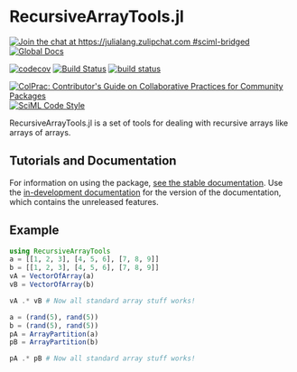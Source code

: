 # RecursiveArrayTools.jl

[![Join the chat at https://julialang.zulipchat.com #sciml-bridged](https://img.shields.io/static/v1?label=Zulip&message=chat&color=9558b2&labelColor=389826)](https://julialang.zulipchat.com/#narrow/stream/279055-sciml-bridged)
[![Global Docs](https://img.shields.io/badge/docs-SciML-blue.svg)](https://docs.sciml.ai/RecursiveArrayTools/stable/)

[![codecov](https://codecov.io/gh/SciML/RecursiveArrayTools.jl/branch/master/graph/badge.svg)](https://codecov.io/gh/SciML/RecursiveArrayTools.jl)
[![Build Status](https://github.com/SciML/RecursiveArrayTools.jl/workflows/CI/badge.svg)](https://github.com/SciML/RecursiveArrayTools.jl/actions?query=workflow%3ACI)
[![build status](https://badge.buildkite.com/9eab94781cf0af9a3566e9b9f16abe5aea167b640b88065285.svg?branch=master)](https://buildkite.com/julialang/recursivearraytools-dot-jl)

[![ColPrac: Contributor's Guide on Collaborative Practices for Community Packages](https://img.shields.io/badge/ColPrac-Contributor%27s%20Guide-blueviolet)](https://github.com/SciML/ColPrac)
[![SciML Code Style](https://img.shields.io/static/v1?label=code%20style&message=SciML&color=9558b2&labelColor=389826)](https://github.com/SciML/SciMLStyle)

RecursiveArrayTools.jl is a set of tools for dealing with recursive arrays like
arrays of arrays.


## Tutorials and Documentation

For information on using the package,
[see the stable documentation](https://docs.sciml.ai/RecursiveArrayTools/stable/). Use the
[in-development documentation](https://docs.sciml.ai/RecursiveArrayTools/dev/) for the version of
the documentation, which contains the unreleased features.

## Example

```julia
using RecursiveArrayTools
a = [[1, 2, 3], [4, 5, 6], [7, 8, 9]]
b = [[1, 2, 3], [4, 5, 6], [7, 8, 9]]
vA = VectorOfArray(a)
vB = VectorOfArray(b)

vA .* vB # Now all standard array stuff works!

a = (rand(5), rand(5))
b = (rand(5), rand(5))
pA = ArrayPartition(a)
pB = ArrayPartition(b)

pA .* pB # Now all standard array stuff works!
```
